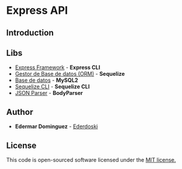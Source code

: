 # Express API

## Introduction


## Libs

* [Express Framework](http://expressjs.com/es/starter/generator.html) - **Express CLI**
* [Gestor de Base de datos (ORM)](http://docs.sequelizejs.com/) - **Sequelize**
* [Base de datos](https://www.npmjs.com/package/mysql2) - **MySQL2**
* [Sequelize CLI](https://github.com/sequelize/cli) - **Sequelize CLI**
* [JSON Parser](https://www.npmjs.com/package/body-parser) - **BodyParser**


## Author

* **Edermar Dominguez** - [Ederdoski](https://gitlab.com/Ederdoski/about)

## License

This code is open-sourced software licensed under the [MIT license.](https://opensource.org/licenses/MIT)
